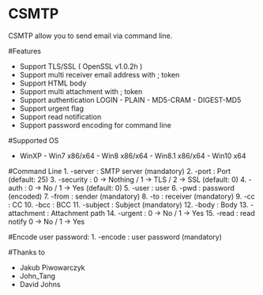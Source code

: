 # CSMTP

CSMTP allow you to send email via command line.

#Features
  - Support TLS/SSL ( OpenSSL v1.0.2h )
  - Support multi receiver email address with ; token
  - Support HTML body
  - Support multi attachment with ; token
  - Support authentication LOGIN - PLAIN - MD5-CRAM - DIGEST-MD5
  - Support urgent flag
  - Support read notification
  - Support password encoding for command line
  
#Supported OS
  - WinXP - Win7 x86/x64 - Win8 x86/x64 - Win8.1 x86/x64 - Win10 x64

#Command Line
	1. -server <string>: SMTP server (mandatory)
	2. -port <number>: Port (default: 25)
	3. -security <number>: 0 -> Nothing / 1 -> TLS / 2 -> SSL (default: 0)
	4. -auth <number>: 0 -> No / 1 -> Yes (default: 0)
	5. -user <string>: user
	6. -pwd <string>: password (encoded)
	7. -from <string>: sender (mandatory)
	8. -to <string>: receiver (mandatory)
	9. -cc <string>: CC
	10. -bcc <string>: BCC
	11. -subject <string>: Subject (mandatory)
	12. -body <string>: Body
	13. -attachment <string>: Attachment path
	14. -urgent <number>: 0 -> No / 1 -> Yes
	15. -read <number>: read notify 0 -> No / 1 -> Yes
	
#Encode user password:
	1. -encode <string>: user password (mandatory)

#Thanks to
  - Jakub Piwowarczyk
  - John_Tang
  - David Johns

